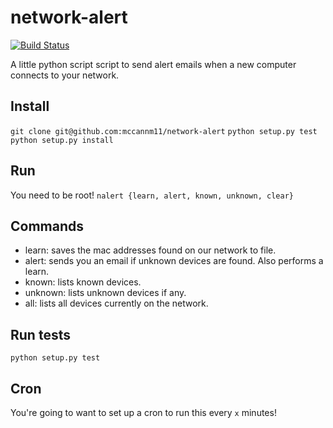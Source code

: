 network-alert
=============
[![Build Status](https://travis-ci.org/mccannm11/network-alert.png?branch=master)](https://travis-ci.org/mccannm11/network-alert)

A little python script script to send alert emails when a new computer connects to your network.

## Install
`git clone git@github.com:mccannm11/network-alert`
`python setup.py test`
`python setup.py install`

## Run
You need to be root!
`nalert {learn, alert, known, unknown, clear}`

## Commands
* learn: saves the mac addresses found on our network to file.
* alert: sends you an email if unknown devices are found. Also performs a learn.
* known: lists known devices.
* unknown: lists unknown devices if any.
* all: lists all devices currently on the network.

## Run tests
`python setup.py test`

## Cron
You're going to want to set up a cron to run this every `x` minutes!
